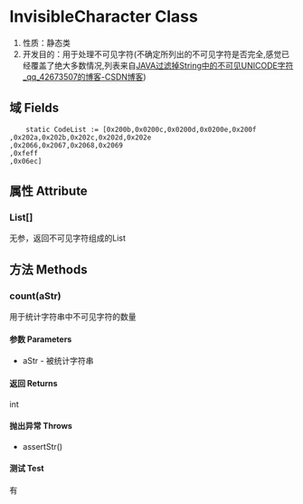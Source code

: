 # InvisibleCharacter Class

1.  性质：静态类
2.	开发目的：用于处理不可见字符(不确定所列出的不可见字符是否完全,感觉已经覆盖了绝大多数情况,列表来自[JAVA过滤掉String中的不可见UNICODE字符_qq_42673507的博客-CSDN博客](https://blog.csdn.net/qq_42673507/article/details/104486357))

## 域 Fields

```AutoHotKey
	static CodeList := [0x200b,0x0200c,0x0200d,0x0200e,0x200f
,0x202a,0x202b,0x202c,0x202d,0x202e
,0x2066,0x2067,0x2068,0x2069
,0xfeff
,0x06ec]
```

## 属性 Attribute

### List[]

无参，返回不可见字符组成的List

## 方法 Methods

### count(aStr)

用于统计字符串中不可见字符的数量

#### 参数 Parameters

- aStr - 被统计字符串

#### 返回 Returns

int

#### 抛出异常 Throws

- assertStr()

#### 测试 Test

有